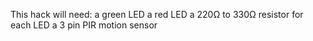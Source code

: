 This hack will need:
a green LED
a red LED
a 220Ω to 330Ω resistor for each LED
a 3 pin PIR motion sensor
